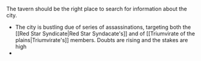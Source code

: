 The tavern should be the right place to search for information about the city. 

- The city is bustling due of series of assassinations, targeting both the [[Red Star Syndicate|Red Star Syndacate's]]  and of [[Triumvirate of the plains|Triumvirate's]] members. Doubts are rising and the stakes are high
- 